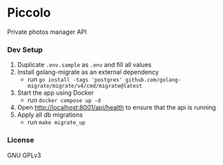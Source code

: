 # Piccolo

Private photos manager API

### Dev Setup

1. Duplicate `.env.sample` as `.env` and fill all values
2. Install golang-migrate as an external dependency
    - run `go install -tags 'postgres' github.com/golang-migrate/migrate/v4/cmd/migrate@latest`
3. Start the app using Docker
    - run `docker compose up -d`
4. Open [http://localhost:8001/api/health](http://localhost:8001/api/health) to ensure that the api is running
5. Apply all db migrations
    - run `make migrate_up`

### License

GNU GPLv3
